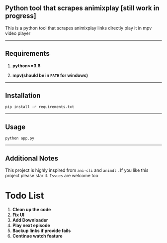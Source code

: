 ## Python tool that scrapes animixplay [still work in progress]

This is a python tool that scrapes animixplay links directly play it in mpv video player

***

## Requirements
1. **python>=3.6**

2. **mpv(should be in ``PATH`` for windows)**

***
## Installation

``pip install -r requirements.txt``
***

## Usage

``python app.py``
***

## Additional Notes
This project is highly inspired from ``ani-cli`` and ``animdl`` . If you like this project please star it. ``Issues`` are welcome too

# Todo List

1. **Clean up the code**
2. **Fix UI**
3. **Add Downloader**
4. **Play next episode**
5. **Backup links if provide fails**
6. **Continue watch feature**




